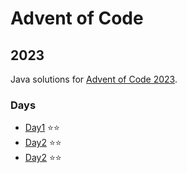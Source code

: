 # Advent of Code

## 2023

Java solutions for [Advent of Code 2023](https://adventofcode.com/2023). 

### Days

- [Day1](https://github.com/jpl25658/advent-of-code//blob/main/src/main/java/org/jpl/advent/year23/days/Day1.java) ⭐⭐
- [Day2](https://github.com/jpl25658/advent-of-code//blob/main/src/main/java/org/jpl/advent/year23/days/Day2.java) ⭐⭐
- [Day2](https://github.com/jpl25658/advent-of-code//blob/main/src/main/java/org/jpl/advent/year23/days/Day3.java) ⭐⭐
